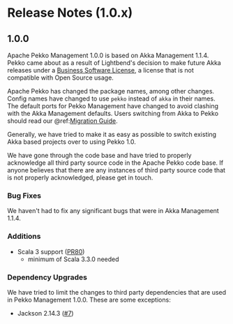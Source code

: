 # Release Notes (1.0.x)

## 1.0.0
Apache Pekko Management 1.0.0 is based on Akka Management 1.1.4.
Pekko came about as a result of Lightbend's decision to make future Akka releases under a [Business Software License](https://www.lightbend.com/blog/why-we-are-changing-the-license-for-akka),
a license that is not compatible with Open Source usage.

Apache Pekko has changed the package names, among other changes. Config names have changed to use `pekko` instead
of `akka` in their names. The default ports for Pekko Management have changed to avoid clashing with the Akka Management
defaults. Users switching from Akka to Pekko should read our @ref:[Migration Guide](../migration.md).

Generally, we have tried to make it as easy as possible to switch existing Akka based projects over to using
Pekko 1.0.

We have gone through the code base and have tried to properly acknowledge all third party source code in the
Apache Pekko code base. If anyone believes that there are any instances of third party source code that is not
properly acknowledged, please get in touch.

### Bug Fixes
We haven't had to fix any significant bugs that were in Akka Management 1.1.4.

### Additions

* Scala 3 support ([PR80](https://github.com/apache/pekko-management/pull/80))
    * minimum of Scala 3.3.0 needed

### Dependency Upgrades
We have tried to limit the changes to third party dependencies that are used in Pekko Management 1.0.0. These are some exceptions:

* Jackson 2.14.3 ([#7](https://github.com/apache/pekko/issues/7))
